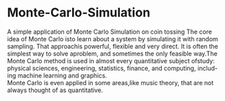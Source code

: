# Monte-Carlo-Simulation
A simple application of Monte Carlo Simulation on coin tossing
The core idea of Monte Carlo isto learn about a system by simulating it with random sampling.  That approachis  powerful,  flexible  and  very  direct.   It  is  often  the  simplest  way  to  solve  aproblem, and sometimes the only feasible way.The  Monte  Carlo  method  is  used  in  almost  every  quantitative  subject  ofstudy:  physical sciences, engineering, statistics, finance, and computing, includ-ing machine learning and graphics.  
Monte Carlo is even applied in some areas,like music theory, that are not always thought of as quantitative.
